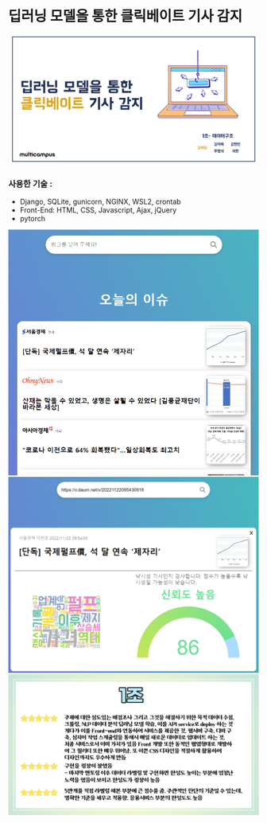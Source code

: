 # 딥러닝 모델을 통한 클릭베이트 기사 감지 

<img src='docs/img1.PNG'>

### 사용한 기술 :
-  Django, SQLite, gunicorn, NGINX, WSL2, crontab
-  Front-End: HTML, CSS, Javascript, Ajax, jQuery
-  pytorch

<img src='docs/img3.PNG'>
<img src='docs/img2.PNG'>
<img src='docs/img4.PNG'>
